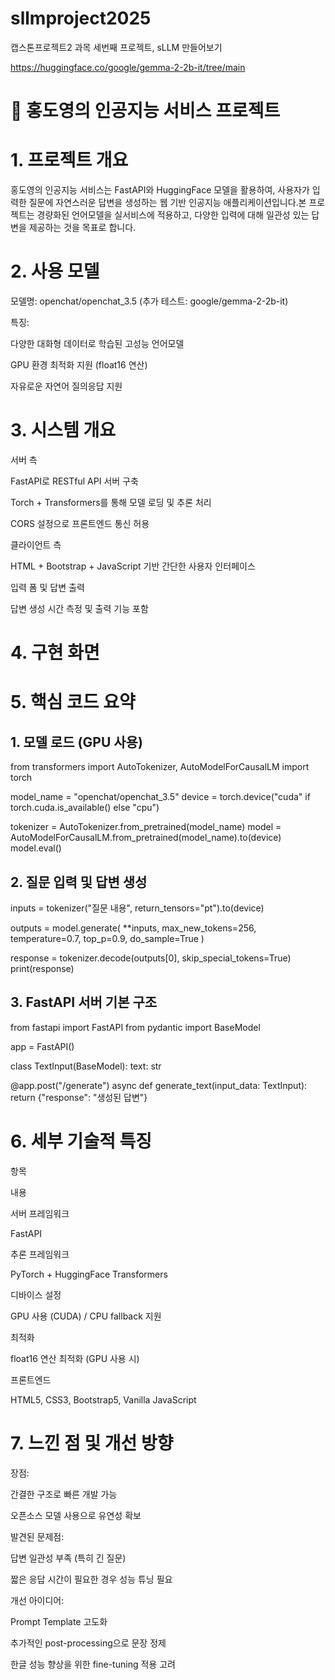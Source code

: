 # sllmproject2025
캡스톤프로젝트2 과목 세번째 프로젝트, sLLM 만들어보기

https://huggingface.co/google/gemma-2-2b-it/tree/main
# 🤖 홍도영의 인공지능 서비스 프로젝트

# 1. 프로젝트 개요

홍도영의 인공지능 서비스는 FastAPI와 HuggingFace 모델을 활용하여, 사용자가 입력한 질문에 자연스러운 답변을 생성하는 웹 기반 인공지능 애플리케이션입니다.본 프로젝트는 경량화된 언어모델을 실서비스에 적용하고, 다양한 입력에 대해 일관성 있는 답변을 제공하는 것을 목표로 합니다.

# 2. 사용 모델

모델명: openchat/openchat_3.5 (추가 테스트: google/gemma-2-2b-it)

특징:

다양한 대화형 데이터로 학습된 고성능 언어모델

GPU 환경 최적화 지원 (float16 연산)

자유로운 자연어 질의응답 지원

# 3. 시스템 개요

서버 측

FastAPI로 RESTful API 서버 구축

Torch + Transformers를 통해 모델 로딩 및 추론 처리

CORS 설정으로 프론트엔드 통신 허용

클라이언트 측

HTML + Bootstrap + JavaScript 기반 간단한 사용자 인터페이스

입력 폼 및 답변 출력

답변 생성 시간 측정 및 출력 기능 포함

# 4. 구현 화면



# 5. 핵심 코드 요약

## 1. 모델 로드 (GPU 사용)

from transformers import AutoTokenizer, AutoModelForCausalLM
import torch

model_name = "openchat/openchat_3.5"
device = torch.device("cuda" if torch.cuda.is_available() else "cpu")

tokenizer = AutoTokenizer.from_pretrained(model_name)
model = AutoModelForCausalLM.from_pretrained(model_name).to(device)
model.eval()

## 2. 질문 입력 및 답변 생성

inputs = tokenizer("질문 내용", return_tensors="pt").to(device)

outputs = model.generate(
    **inputs,
    max_new_tokens=256,
    temperature=0.7,
    top_p=0.9,
    do_sample=True
)

response = tokenizer.decode(outputs[0], skip_special_tokens=True)
print(response)

## 3. FastAPI 서버 기본 구조

from fastapi import FastAPI
from pydantic import BaseModel

app = FastAPI()

class TextInput(BaseModel):
    text: str

@app.post("/generate")
async def generate_text(input_data: TextInput):
    return {"response": "생성된 답변"}

# 6. 세부 기술적 특징

항목

내용

서버 프레임워크

FastAPI

추론 프레임워크

PyTorch + HuggingFace Transformers

디바이스 설정

GPU 사용 (CUDA) / CPU fallback 지원

최적화

float16 연산 최적화 (GPU 사용 시)

프론트엔드

HTML5, CSS3, Bootstrap5, Vanilla JavaScript

# 7. 느낀 점 및 개선 방향

장점:

간결한 구조로 빠른 개발 가능

오픈소스 모델 사용으로 유연성 확보

발견된 문제점:

답변 일관성 부족 (특히 긴 질문)

짧은 응답 시간이 필요한 경우 성능 튜닝 필요

개선 아이디어:

Prompt Template 고도화

추가적인 post-processing으로 문장 정제

한글 성능 향상을 위한 fine-tuning 적용 고려
